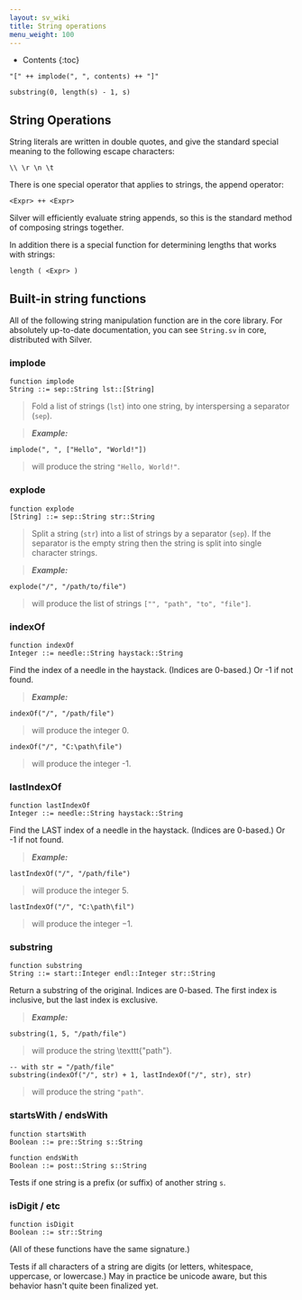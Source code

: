 ```yaml
---
layout: sv_wiki
title: String operations
menu_weight: 100
---
```


* Contents
{:toc}

```
"[" ++ implode(", ", contents) ++ "]"

substring(0, length(s) - 1, s)
```

## String Operations

String literals are written in double quotes, and give the standard special meaning to the following escape characters:

```
\\ \r \n \t
```

There is one special operator that applies to strings, the append operator:

```
<Expr> ++ <Expr>
```

Silver will efficiently evaluate string appends, so this is the standard method of composing strings together.

In addition there is a special function for determining lengths
that works with strings:

```
length ( <Expr> )
```

## Built-in string functions

All of the following string manipulation function are in the core library. For absolutely up-to-date documentation, you can see `String.sv` in core, distributed with Silver.


### implode
```
function implode
String ::= sep::String lst::[String]
```

> Fold a list of strings (`lst`) into one string, by interspersing a separator (`sep`).

> _**Example:**_
```
implode(", ", ["Hello", "World!"])
```

> will produce the string `"Hello, World!"`.


### explode
```
function explode
[String] ::= sep::String str::String
```

> Split a string (`str`) into a list of strings by a separator (`sep`). If the separator is the empty string then the string is split into single character strings.

> _**Example:**_
```
explode("/", "/path/to/file")
```

> will produce the list of strings `["", "path", "to", "file"]`.


### indexOf
```
function indexOf
Integer ::= needle::String haystack::String
```

Find the index of a needle in the haystack.  (Indices are 0-based.) Or -1 if not found.

> _**Example:**_
```
indexOf("/", "/path/file")
```

> will produce the integer 0.

```
indexOf("/", "C:\path\file")
```

> will produce the integer -1.


### lastIndexOf
```
function lastIndexOf
Integer ::= needle::String haystack::String
```

Find the LAST index of a needle in the haystack.  (Indices are 0-based.) Or -1 if not found.

> _**Example:**_
```
lastIndexOf("/", "/path/file")
```

> will produce the integer $5$.

```
lastIndexOf("/", "C:\path\fil")
```

> will produce the integer $-1$.


### substring
```
function substring
String ::= start::Integer endl::Integer str::String
```

Return a substring of the original.  Indices are 0-based.  The first index is inclusive, but the last index is exclusive.

> _**Example:**_
```
substring(1, 5, "/path/file")
```

> will produce the string \texttt{"path"}.

```
-- with str = "/path/file"
substring(indexOf("/", str) + 1, lastIndexOf("/", str), str)
```

> will produce the string `"path"`.


### startsWith / endsWith
```
function startsWith
Boolean ::= pre::String s::String

function endsWith
Boolean ::= post::String s::String
```

Tests if one string is a prefix (or suffix) of another string `s`.

### isDigit / etc
```
function isDigit
Boolean ::= str::String
```

(All of these functions have the same signature.)

Tests if all characters of a string are digits
(or letters, whitespace, uppercase, or lowercase.)  May in practice be unicode
aware, but this behavior hasn't quite been finalized yet.
